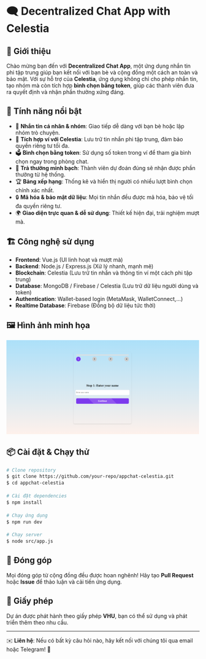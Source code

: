 # 🗨️ Decentralized Chat App with Celestia

## 🚀 Giới thiệu
Chào mừng bạn đến với **Decentralized Chat App**, một ứng dụng nhắn tin phi tập trung giúp bạn kết nối với bạn bè và cộng đồng một cách an toàn và bảo mật. Với sự hỗ trợ của **Celestia**, ứng dụng không chỉ cho phép nhắn tin, tạo nhóm mà còn tích hợp **bình chọn bằng token**, giúp các thành viên đưa ra quyết định và nhận phần thưởng xứng đáng.

## 🎯 Tính năng nổi bật
- 💬 **Nhắn tin cá nhân & nhóm**: Giao tiếp dễ dàng với bạn bè hoặc lập nhóm trò chuyện.
- 🔗 **Tích hợp ví với Celestia**: Lưu trữ tin nhắn phi tập trung, đảm bảo quyền riêng tư tối đa.
- 🗳️ **Bình chọn bằng token**: Sử dụng số token trong ví để tham gia bình chọn ngay trong phòng chat.
- 🎁 **Trả thưởng minh bạch**: Thành viên dự đoán đúng sẽ nhận được phần thưởng từ hệ thống.
- 🏆 **Bảng xếp hạng**: Thống kê và hiển thị người có nhiều lượt bình chọn chính xác nhất.
- 🔒 **Mã hóa & bảo mật dữ liệu**: Mọi tin nhắn đều được mã hóa, bảo vệ tối đa quyền riêng tư.
- 🌍 **Giao diện trực quan & dễ sử dụng**: Thiết kế hiện đại, trải nghiệm mượt mà.

## 🏗️ Công nghệ sử dụng
- **Frontend**: Vue.js (UI linh hoạt và mượt mà)
- **Backend**: Node.js / Express.js (Xử lý nhanh, mạnh mẽ)
- **Blockchain**: Celestia (Lưu trữ tin nhắn và thông tin ví một cách phi tập trung)
- **Database**: MongoDB / Firebase / Celestia (Lưu trữ dữ liệu người dùng và token)
- **Authentication**: Wallet-based login (MetaMask, WalletConnect,...)
- **Realtime Database**: Firebase (Đồng bộ dữ liệu tức thời)

## 🖼️ Hình ảnh minh họa
![Giao diện ứng dụng](./client/public/demo.png)



## 📦 Cài đặt & Chạy thử
```sh
# Clone repository
$ git clone https://github.com/your-repo/appchat-celestia.git
$ cd appchat-celestia

# Cài đặt dependencies
$ npm install

# Chạy ứng dụng
$ npm run dev

# Chạy server
$ node src/app.js
```

## 🌟 Đóng góp
Mọi đóng góp từ cộng đồng đều được hoan nghênh! Hãy tạo **Pull Request** hoặc **Issue** để thảo luận và cải tiến ứng dụng.

## 📜 Giấy phép
Dự án được phát hành theo giấy phép **VHU**, bạn có thể sử dụng và phát triển thêm theo nhu cầu.

---
✉️ **Liên hệ**: Nếu có bất kỳ câu hỏi nào, hãy kết nối với chúng tôi qua email hoặc Telegram! 🚀

